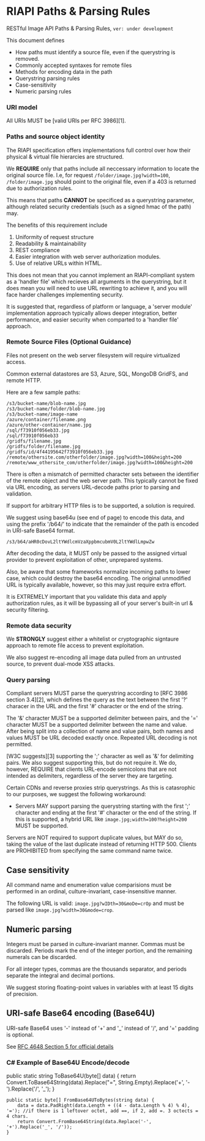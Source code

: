 # RIAPI Paths & Parsing Rules

RESTful Image API Paths & Parsing Rules, `ver: under development`

This document defines

* How paths must identify a source file, even if the querystring is removed.
* Commonly accepted syntaxes for remote files
* Methods for encoding data in the path
* Querystring parsing rules
* Case-sensitivity
* Numeric parsing rules

### URI model

All URIs MUST be [valid URIs per RFC 3986][1].

### Paths and source object identity

The RIAPI specification offers implementations full control over how their physical & virtual file hierarcies are structured. 

We **REQUIRE** only that paths include all neccessary information to locate the original source file. I.e, for request `/folder/image.jpg?width=100`, `/folder/image.jpg` should point to the original file, even if a 403 is returned due to authorization rules.

This means that paths **CANNOT** be specificed as a querystring parameter, although related security credentials (such as a signed hmac of the path) may.

The benefits of this requirement include

1. Uniformity of request structure
2. Readability & maintainability
3. REST compliance 
4. Easier integration with web server authorization modules.
5. Use of relative URLs within HTML. 

This does not mean that you cannot implement an RIAPI-compliant system as a 'handler file' which recieves all arguments in the querystring, but it does mean you will need to use URL rewriting to achieve it, and you will face harder challenges implementing security.

It is suggested that, regardless of platform or language, a 'server module' implementation approach typically allows deeper integration, better performance, and easier security when comparted to a 'handler file' approach.

### Remote Source Files (Optional Guidance)

Files not present on the web server filesystem will require virtualized access.

Common external datastores are S3, Azure, SQL, MongoDB GridFS, and remote HTTP. 

Here are a few sample paths:

	/s3/bucket-name/blob-name.jpg
	/s3/bucket-name/folder/blob-name.jpg
	/s3/bucket-name/image-name
	/azure/container/filename.png
	/azure/other-container/name.jpg
	/sql/f73910f056eb33.jpg
	/sql/f73910f056eb33
	/gridfs/filename.jpg
	/gridfs/folder/filename.jpg
	/gridfs/id/4f44195642f73910f056eb33.jpg
	/remote/othersite.com/otherfolder/image.jpg?width=100&height=200
	/remote/www_othersite_com/otherfolder/image.jpg?width=100&height=200

There is often a mismatch of permitted character sets between the identifier of the remote object and the web server path. This typically cannot be fixed via URL encoding, as servers URL-decode paths prior to parsing and validation. 

If support for arbitrary HTTP files is to be supported, a solution is required.

We suggest using base64u (see end of page) to encode this data, and using the prefix '/b64/' to indicate that the remainder of the path is encoded in URI-safe Base64 format.

	/s3/b64/aHR0cDovL2ltYWdlcmVzaXppbmcubmV0L2ltYWdlLmpwZw

After decoding the data, it MUST only be passed to the assigned virtual provider to prevent exploitation of other, unprepared systems.

Also, be aware that some frameworks normalize incoming paths to lower case, which could destroy the base64 encoding. The original unmodified URL is typically available, however, so this may just require extra effort.

It is EXTREMELY important that you validate this data and apply authorization rules, as it will be bypassing all of your server's built-in url & security filtering.


### Remote data security

We **STRONGLY** suggest either a whitelist or cryptographic signtaure approach to remote file access to prevent exploitation. 

We also suggest re-encoding all image data pulled from an untrusted source, to prevent dual-mode XSS attacks. 

### Query parsing

Compliant servers MUST parse the querystring according to [RFC 3986 section 3.4][2], which defines the query as the text between the first '?' characer in the URL and the first '#' character or the end of the string.

The '&' character MUST be a supported delimiter between pairs, and the '=' character MUST be a supported delimiter between the name and value. After being split into a collection of name and value pairs, both names and values MUST be URL decoded exactly once. Repeated URL decoding is not permitted.

[W3C suggests][3] supporting the ';' character as well as '&' for delimiting pairs. We also suggest supporting this, but do not require it. We do, however, REQUIRE that clients URL-encode semicolons that are not intended as delimiters, regardless of the server they are targeting. 

Certain CDNs and reverse proxies strip querystrings. As this is catasrophic to our purposes, we suggest the following workaround: 

* Servers MAY support parsing the querystring starting with the first ';' character and ending at the first '#' character or the end of the string. If this is supported, a hybrid URL like `image.jpg;width=100?height=200` MUST be supported. 

Servers are NOT required to support duplicate values, but MAY do so, taking the value of the last duplicate instead of returning HTTP 500. Clients are PROHIBITED from specifying the same command name twice.

## Case sensitivity

All command name and enumeration value comparisions must be performed in an ordinal, culture-invariant, case-insensitive manner. 

The following URL is valid: `image.jpg?wIDth=30&moDe=crOp` and must be parsed like `image.jpg?width=30&mode=crop`.

## Numeric parsing

Integers must be parsed in culture-invariant manner. Commas must be discarded. Periods mark the end of the integer portion, and the remaining numerals can be discarded.

For all integer types, commas are the thousands separator, and periods separate the integral and decimal portions. 

We suggest storing floating-point values in variables with at least 15 digits of precision.

## URI-safe Base64 encoding (Base64U)

URI-safe Base64  uses '-' instead of '+' and '_' instead of '/', and '=' padding is optional. 

See [RFC 4648 Section 5 for official details](http://tools.ietf.org/html/rfc4648#section-5)

### C# Example of Base64U Encode/decode

   public static string ToBase64U(byte[] data) {
        return Convert.ToBase64String(data).Replace("=", String.Empty).Replace('+', '-').Replace('/', '_');
    }
    
    public static byte[] FromBase64UToBytes(string data) {
        data = data.PadRight(data.Length + ((4 - data.Length % 4) % 4), '='); //if there is 1 leftover octet, add ==, if 2, add =. 3 octects = 4 chars. 
        return Convert.FromBase64String(data.Replace('-', '+').Replace('_', '/'));
    }
       


